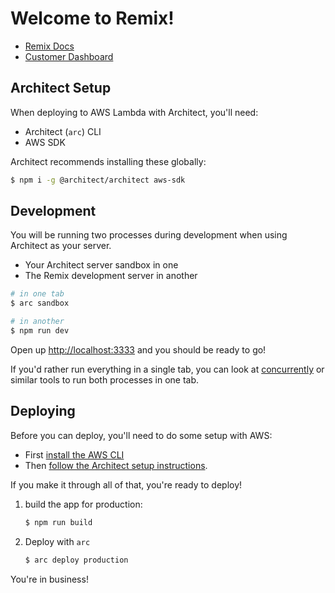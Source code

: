 # Welcome to Remix!

- [Remix Docs](https://docs.remix.run)
- [Customer Dashboard](https://remix.run/dashboard)

## Architect Setup

When deploying to AWS Lambda with Architect, you'll need:

- Architect (`arc`) CLI
- AWS SDK

Architect recommends installing these globally:

```sh
$ npm i -g @architect/architect aws-sdk
```

## Development

You will be running two processes during development when using Architect as your server.

- Your Architect server sandbox in one
- The Remix development server in another

```sh
# in one tab
$ arc sandbox

# in another
$ npm run dev
```

Open up [http://localhost:3333](http://localhost:3333) and you should be ready to go!

If you'd rather run everything in a single tab, you can look at [concurrently](https://npm.im/concurrently) or similar tools to run both processes in one tab.

## Deploying

Before you can deploy, you'll need to do some setup with AWS:

- First [install the AWS CLI](https://docs.aws.amazon.com/cli/latest/userguide/install-cliv2.html)
- Then [follow the Architect setup instructions](https://arc.codes/docs/en/guides/get-started/detailed-aws-setup).

If you make it through all of that, you're ready to deploy!

1. build the app for production:

   ```sh
   $ npm run build
   ```

2. Deploy with `arc`

   ```sh
   $ arc deploy production
   ```

You're in business!
